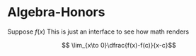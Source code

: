 # Algebra-Honors

Suppose $f(x)$
This is just an interface to see how math renders

$$ \lim_{x\to 0}\dfrac{f(x)-f(c)}{x-c}$$
